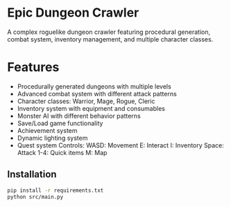 # Epic Dungeon Crawler

A complex roguelike dungeon crawler featuring procedural generation, combat system, inventory management, and multiple character classes.

# Features
- Procedurally generated dungeons with multiple levels
- Advanced combat system with different attack patterns
- Character classes: Warrior, Mage, Rogue, Cleric
- Inventory system with equipment and consumables
- Monster AI with different behavior patterns
- Save/Load game functionality
- Achievement system
- Dynamic lighting system
- Quest system
Controls:
WASD: Movement
E: Interact
I: Inventory
Space: Attack
1-4: Quick items
M: Map
## Installation
```bash
pip install -r requirements.txt
python src/main.py